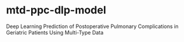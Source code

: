 # mtd-ppc-dlp-model
Deep Learning Prediction of Postoperative Pulmonary Complications in Geriatric Patients Using Multi-Type Data
